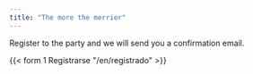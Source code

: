 ```yaml
---
title: "The more the merrier"
---
```


Register to the party and we will send you a confirmation email.

{{< form 1 Registrarse "/en/registrado" >}}
